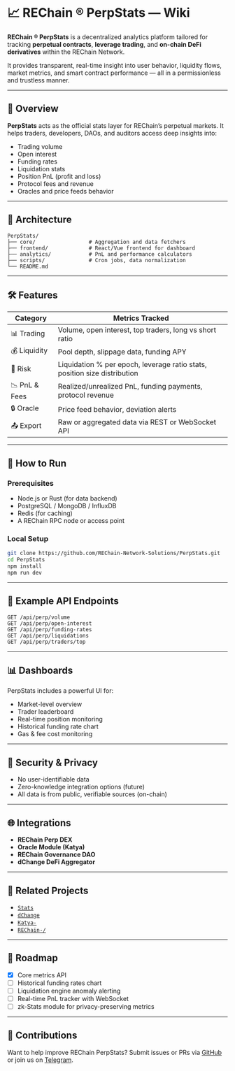 # 📈 REChain ® PerpStats — Wiki

**REChain ® PerpStats** is a decentralized analytics platform tailored for tracking **perpetual contracts**, **leverage trading**, and **on-chain DeFi derivatives** within the REChain Network.

It provides transparent, real-time insight into user behavior, liquidity flows, market metrics, and smart contract performance — all in a permissionless and trustless manner.

---

## 📌 Overview

**PerpStats** acts as the official stats layer for REChain’s perpetual markets. It helps traders, developers, DAOs, and auditors access deep insights into:

- Trading volume
- Open interest
- Funding rates
- Liquidation stats
- Position PnL (profit and loss)
- Protocol fees and revenue
- Oracles and price feeds behavior

---

## 🧱 Architecture

```
PerpStats/
├── core/                 # Aggregation and data fetchers
├── frontend/             # React/Vue frontend for dashboard
├── analytics/            # PnL and performance calculators
├── scripts/              # Cron jobs, data normalization
└── README.md
```

---

## 🛠 Features

| Category        | Metrics Tracked                                                                 |
|----------------|----------------------------------------------------------------------------------|
| 📊 Trading      | Volume, open interest, top traders, long vs short ratio                        |
| 💰 Liquidity    | Pool depth, slippage data, funding APY                                          |
| 🧠 Risk         | Liquidation % per epoch, leverage ratio stats, position size distribution       |
| 📉 PnL & Fees   | Realized/unrealized PnL, funding payments, protocol revenue                     |
| 🔒 Oracle       | Price feed behavior, deviation alerts                                           |
| 📤 Export       | Raw or aggregated data via REST or WebSocket API                                |

---

## 🧪 How to Run

### Prerequisites

- Node.js or Rust (for data backend)
- PostgreSQL / MongoDB / InfluxDB
- Redis (for caching)
- A REChain RPC node or access point

### Local Setup

```bash
git clone https://github.com/REChain-Network-Solutions/PerpStats.git
cd PerpStats
npm install
npm run dev
```

---

## 📡 Example API Endpoints

```http
GET /api/perp/volume
GET /api/perp/open-interest
GET /api/perp/funding-rates
GET /api/perp/liquidations
GET /api/perp/traders/top
```

---

## 📊 Dashboards

PerpStats includes a powerful UI for:

- Market-level overview
- Trader leaderboard
- Real-time position monitoring
- Historical funding rate chart
- Gas & fee cost monitoring

---

## 🔐 Security & Privacy

- No user-identifiable data
- Zero-knowledge integration options (future)
- All data is from public, verifiable sources (on-chain)

---

## 🌐 Integrations

- **REChain Perp DEX**
- **Oracle Module (Katya)**
- **REChain Governance DAO**
- **dChange DeFi Aggregator**

---

## 🧩 Related Projects

- [`Stats`](https://github.com/REChain-Network-Solutions/Stats.git)
- [`dChange`](https://github.com/REChain-Network-Solutions/dChange.git)
- [`Katya-`](https://github.com/sorydima/Katya-.git)
- [`REChain-/`](https://github.com/sorydima/REChain-/)

---

## 🔮 Roadmap

- [x] Core metrics API
- [ ] Historical funding rates chart
- [ ] Liquidation engine anomaly alerting
- [ ] Real-time PnL tracker with WebSocket
- [ ] zk-Stats module for privacy-preserving metrics

---

## 🤝 Contributions

Want to help improve REChain PerpStats? Submit issues or PRs via [GitHub](https://github.com/REChain-Network-Solutions/PerpStats/issues) or join us on [Telegram](https://t.me/REChainDAO).